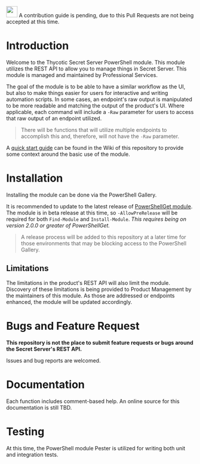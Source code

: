 <img src="https://user-images.githubusercontent.com/11204251/102900538-0b165a80-4432-11eb-9164-2996d0222a88.png" width="30" height="30">
A contribution guide is pending, due to this Pull Requests are not being accepted at this time.

# Introduction

Welcome to the Thycotic Secret Server PowerShell module. This module utilizes the REST API to allow you to manage things in Secret Server. This module is managed and maintained by Professional Services.

The goal of the module is to be able to have a similar workflow as the UI, but also to make things easier for users for interactive and writing automation scripts. In some cases, an endpoint's raw output is manipulated to be more readable and matching the output of the product's UI. Where applicable, each command will include a `-Raw` parameter for users to access that raw output of an endpoint utilized.

> There will be functions that will utilize multiple endpoints to accomplish this and, therefore, will not have the `-Raw` parameter.

A [quick start guide](https://github.com/thycotic-ps/thycotic.secretserver/wiki) can be found in the Wiki of this repository to provide some context around the basic use of the module.

# Installation

Installing the module can be done via the PowerShell Gallery.

It is recommended to update to the latest release of [PowerShellGet module](https://docs.microsoft.com/en-us/powershell/scripting/gallery/installing-psget). The module is in beta release at this time, so `-AllowPreRelease` will be required for both `Find-Module` and `Install-Module`. _This requires being on version 2.0.0 or greater of PowerShellGet._

> A release process will be added to this repository at a later time for those environments that may be blocking access to the PowerShell Gallery.

## Limitations

The limitations in the product's REST API will also limit the module. Discovery of these limitations is being provided to Product Management by the maintainers of this module. As those are addressed or endpoints enhanced, the module will be updated accordingly.

# Bugs and Feature Request

**This repository is not the place to submit feature requests or bugs around the Secret Server's REST API.**

Issues and bug reports are welcomed.

# Documentation

Each function includes comment-based help. An online source for this documentation is still TBD.

# Testing

At this time, the PowerShell module Pester is utilized for writing both unit and integration tests.
